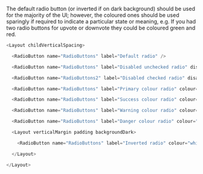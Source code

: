 The default radio button (or inverted if on dark background) should be used for the majority of the UI; however, the coloured ones should be used sparingly if required to indicate a particular state or meaning, e.g. If you had two radio buttons for upvote or downvote they could be coloured green and red.

```js
<Layout childVerticalSpacing>

  <RadioButton name="RadioButtons" label="Default radio" />

  <RadioButton name="RadioButtons" label="Disabled unchecked radio" disabled />

  <RadioButton name="RadioButtons2" label="Disabled checked radio" disabled checked />

  <RadioButton name="RadioButtons" label="Primary colour radio" colour="primary" />

  <RadioButton name="RadioButtons" label="Success colour radio" colour="success" />

  <RadioButton name="RadioButtons" label="Warning colour radio" colour="warning" />

  <RadioButton name="RadioButtons" label="Danger colour radio" colour="danger" />

  <Layout verticalMargin padding backgroundDark>

    <RadioButton name="RadioButtons" label="Inverted radio" colour="white" />

  </Layout>

</Layout>
```

